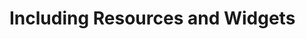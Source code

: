 # Including Resources and Widgets

<!-- Businesses often have the Design team create wireframes and mockups of the sites they want included on the platform. These mockups include not only the overall look-and-feel, but the kind of styled content expected on the different sites. The development team not only needs to implement the global look-and-feel changes, providing the framework for content, but they may also need to implement the entire mockup. It is useful for them to bring in the resources they need all at once and build the sites initially as close to those mockups as they can.

## Livingstone's Resource Needs {#livingstone}

The Livingstone Hotels & Resorts website will contain a number of separate sites for each individual hotel and resort. Each site requires a consistent user experience with different landing pages, types of content, fragments, etc. To help minimize the work of the different teams setting up and maintaining new Hotel and Resort sites, Kaito and team can provide content and fragment resources to be deployed and available with the theme.

## The Resources Importer {#resourcesimporter}

Liferay's _Resources Importer_ allows developers to deploy custom themes with predefined content. The Resources Importer is useful for adding assets, structures, templates (including Application Display Templates), metadata, and any other resources with the Theme. This will help provide a holistic style change to implement an initial mockup or wireframe design.

<div class="key-point">
Key Point: <br />
The Resources Importer creates a Site Template that can be used for creating new sites with a predefined look-and-feel.
</div>

<div class="note">
Note: Although the Resources Importer can be used in 7.2, it is <b>deprecated</b>. Functionality for the Resources Importer will be removed in upcoming versions.
</div>

These theme resources reside in the `src/WEB-INF/src` folder of any custom theme. All the resources will be stored within the structure of the `resources-importer` folder. The structure can include folder identifiers for specific resources, such as documents or web content. The file structure could look something like this:

<br />

```
resources-importer/
  document_library/
    documents/
  journal/
    articles/
    structures/
    templates/
  assets.json
  sitemap.json
```

<br />

Each of these folders corresponds to the API for each asset. The journal folder makes up the Web Content API, with three folders containing code for the different aspects of the Application: the article itself, the structure, and the template. Documents and Media only has one folder (documents) that contains any document folders or documents that need to be included.

With the necessary resources included, the Resources Importer can either create a Site Template or be used to import resources into a single site (either an entirely new one, or an existing one). To import the resources into a single site, developers can add the following properties to [theme-name]/src/WEB-INF/liferay-plugin-package.properties:

<br />

```
resources-importer-target-class-name=com.liferay.portal.kernel.model.Group
resources-importer-target-value=[site-name]
```

<br />

Liferay will check to see the value at `[site-name]` for an existing site, and if the site does not exist, it creates a new site with the name specified.

<figure>
	<img src="../images/resources-importer-example.png" style="max-height: 35%" />
	<figcaption style="font-size: x-small">Fig.1 Resources Importer folder example</figcaption>
</figure>

<br />

## JSON Files {#json}

<div class="key-point">
Key Point: <br />
The <b>sitemap.json</b> file allows developers to designate pages, page layouts, and content to display in the Site or Site Template that will be generated. 
</div>

This file not only describes the page structure of the site, but also how the resources included in the Theme will be displayed on a site. This includes:

- Pages of a to-be-generated site or site template  
- Layout templates  
- Widgets and Widget preferences (aka portlet preferences)
- Content to display

Let's take a public site welcome page, for example. This page may need to be defined as a two-column 50/50 layout that has a login widget and hello world widget. It also needs to include the page title as well as the friendly URL as `/home`. The sitemap.json file that describes this could be written like the following:

```json
{
  "layoutTemplateId": "2_columns_ii",
  "publicPages": [
    {
      "columns": [
        [ { "portletId": "com_liferay_login_web_portlet_LoginPortlet" } ]
        [ { "portletId": "com_liferay_hello_world_web_portlet_HelloWorldPortlet" } ]
      ],
      "friendlyURL": "/home",
      "name": "Welcome",
      "title": "Welcome",
    }
  ]
}
```

<div class="key-point">
Key Point: <br />
The <b>assets.json</b> file defines the metadata of the assets that are imported.
</div>

Tags can be applied to any content type from this file. Other assets can have more defined for them as well. For example, a Web Content Article can have an abstract (or summary) and small images attributed to it. The `assets.json` could look like the following:

<br />

```json
{
  "assets": [
    {
      "name": "company-logo.png",
      "tags": [ "logo", "company" ]
    },
    {
      "abstractSummary": "This is an abstract summary.",
      "name": "My_Example.xml",
      "smallImage": "company_logo.png",
      "tags": [ "web content" ]
    }
  ]
}
```

## Understanding the File Structure {#filestructure}

The document_library/documents/ folder is where all the folders and files in the _Documents and Media_ repository will be placed. When deployed, those folders and files will show up on the platform through the Site Template or individual site.

The journal folder is where resources related to web content can be included. These resources, specifically, include the content articles themselves, structures, and web content templates. Structures can be added to this folder as .json files, templates as .ftl files, and web content articles as .xml files. A structure from this folder could be written:

```json
{
  "availableLanguageIds": ["en_US"],
  "defaultLanguageId": "en_US",
  "fields": [
    { "name": "Header", "type": "text", ... },
    { "name": "Body", " type": "textarea", ... }
  ]
}
```

<div class="note">
Note: The Web Content Structure or Template source can be found by clicking the Source tab when editing on the platform.
</div>

A simple custom template added might include:

```
<h1>${Header.getData()}</h1>
<p>${Body.getData()}</p>
```

Finally, you can include Web Content articles in the `resources/journal/articles` folder using XML. XML allows you to contain both the HTML formatting and the structure itself. For example, if we want to add the structure of the header and body example above, we can add an example_article.xml file containing the following:

```XML
<?xml versions="1.0"?>

<root available-locales="en_US" default-locale="en_US">
  <dynamic-element name="Header" type="text" index-type="keyword" instance-id="mdyl">
    <dynamic-content language-id="en_US"><! [CDATA[My Header]]>
    </dynamic-content>
  </dynamic-element>
  <dynamic-element name="Body" type="text_box" index-type="keyword" instance-id="opiq">
    <dynamic-content language-id="en_US"><! [CDATA[My body <em>with</em>HTML.]]>
    </dynamic-content>
  </dynamic-element>
</root>
```

With our `Example_Article.xml` resources included, we can insert it into a page column by adding the following code to `sitemap.json`:

```json
{
   "portletId": "com_liferay_journal_content_web_portlet_JournalContentPortlet",
   "portletPreferences": {
      "articleId": "Example_Article.xml",
      "groupId": "${groupId}",
      ...
   }
},
```

`portletId` is used to define the filepath for the type of portlet you are trying to use (in this case, a `JournalContentPortlet`). `portletPreferences` store the basic widget configuration data, the same properties that can be configured for widgets in the UI.

<figure>
	<img src="../images/application-configuration.png" style="max-height: 100%" />
	<figcaption style="font-size: x-small">Fig.2 Widget configuration</figcaption>
</figure>

From the `sitemap.json`, widget preferences can be set with a few lines of code. Here are some common properties to set:

- `articleId` sets the article to use  
- `groupId` selects a site  
- `portletSetupTitle_en_US` sets a title (in English)  
- `portletSetupUseCustomTitle` allows use of the custom title  
- `portletSetupPortletDecoratorId` sets the Application Decorator (barebone, borderless, decorate)

<div class="note">
Note: The portlet decorator can also be set up when embedding widgets into a theme.
</div>

## Site Initializers {#siteinitializers}

Liferay DXP 7.2 also includes a java module that allows developers to build sites with Site Resources, _Site Initializers_. 

<div class="key-point">
Key Point:<br />
Site Initializers are Java modules that allow developers to do the following:
<ul>
  <li> Create a Site Template that can be used to generate new sites with a theme
  <li> Include <i>Page Fragment</i> resources that will create the page structure
  <li> Include a Site Template thumbnail
</ul>
</div>

In order to create Site Initializers, developers need to create a module project. The project structure will look something like this:
```
[theme]-site-initializer/
  src/main/
    java/com/liferay/frontend/theme/[theme-name]/site/initializer/internal/
      ThemeSiteInitializer.java
    servlet/
      taglib/
        ThemeTopHeadInclude.java
    resources/
      com/liferay/frontend/theme/[theme-name]/site/initializer/internal/dependencies/
        fragments/
          fragment-collection/
            fragment.html
            fragment.png
        images/
          icon.png
          background.jpg
      META-INF/resources/images
        thumbnail.png
```

The `ThemeSiteInitializer.java` is the main source file for the Site Initializer project and implements the `SiteInitializer` public class. In this file, developers can use Liferay's serviceContext to pass contextual information for page and fragment services. Developers can also set the structure for the Site Template by referencing the Fragments included in the `fragments` folder of the project. For example, if we had three fragment collection folders named _home_, _features_, and _download_, we could add the following Java code to build our pages:

<br />

```java
@Override
	public void initialize(long groupId) throws InitializationException {
		try {
      ...
      List<FragmentEntry> homeFragmentEntries = _addFragmentEntries(
				fragmentCollection.getFragmentCollectionId(), fileEntriesMap,
				_PATH + "/fragments/home", serviceContext);

			List<FragmentEntry> downloadFragmentEntries = _addFragmentEntries(
				fragmentCollection.getFragmentCollectionId(), fileEntriesMap,
				_PATH + "/fragments/download", serviceContext);

			homeFragmentEntries.addAll(downloadFragmentEntries);

			List<FragmentEntry> featuresFragmentEntries = _addFragmentEntries(
				fragmentCollection.getFragmentCollectionId(), fileEntriesMap,
				_PATH + "/fragments/features", serviceContext);

			homeFragmentEntries.addAll(featuresFragmentEntries);

			_addLayout(
				layoutPageTemplateCollection.
					getLayoutPageTemplateCollectionId(),
				"Home", homeFragmentEntries, _PATH + "/fragments/home",
				serviceContext);

			_addLayout(
				layoutPageTemplateCollection.
					getLayoutPageTemplateCollectionId(),
				"Features", featuresFragmentEntries,
				_PATH + "/fragments/features", serviceContext);

			_addLayout(
				layoutPageTemplateCollection.
					getLayoutPageTemplateCollectionId(),
				"Download", downloadFragmentEntries,
				_PATH + "/fragments/download", serviceContext);
		}
		catch (Exception e) {
			_log.error(e, e);

			throw new InitializationException(e);
		}
	}
```

Once the Site Initializer is deployed, it will generate a new Site Template option that admins can use to create new sites. Once a new site is created using the new template, all of the pages and fragments designated in the project will be on full display. This method can be used to keep all the different pieces of a site within a DevOps deployment process.

<br />

## Embedding Widgets {#embedding}

You may also need to include widgets in different parts of the page, such as the header or footer. For example, if you want to add a footer search, navigation, or even language widgets to each page, you can use one of three different taglibs.

<div class=key-point>
Key Point: <br />
Embedding widgets into the portal_normal.ftl file will render them on every site page.
</div>

Taglibs are used to embed widgets or content. There are three that you can use:

1. `<@liferay_portlet["runtime"]`  
2. `<@liferay_journal["journal-article"]`  
3. `<@liferay_ui["asset-display"]`

The Runtime taglib expects two parameters: 
1. `portletProviderAction`, which requests the portlet provider to perform an action for display
2. `portletProviderClassName`, which requires the full class name of the entity on which the action is to be performed 

These two parameters are always coupled together. This method only works for some widgets, a list of which can be found at <a href="https://github.com/liferay/liferay-portal">https://github.com/liferay/liferay-portal</a> or by searching the code for `extends BasePortletProvider`. 

If you want to use runtime for other widgets, you need to add `portletName`, which is looking for a widget id written as a string reference from the application class path:
```FreeMarker
<@liferay_portlet["runtime"]
    portletName="CLASS_NAME"
/>
```
You can also embed Web Content using the `<@liferay_journal["journal-article"]` taglib.

The `<@liferay_journal["journal-article"]` taglib requires the following:  
1. Article ID - The id of the Web Content Article you wish to display  
2. Template Key - The id of any Web Content Template you want to identify  
3. groupId - The site id where the content is available
```FreeMarker
<@liferay_journal["journal-article"] 
    articleId="ARTICLE_ID" 
    ddmTemplateKey="TEMPLATE_KEY" 
    groupId=${group_id} 
/> 
```

Finally, developers can embed other specific assets, such as wiki articles or blogs, using the `<@liferay_ui["asset-display"]` taglib.

The <@liferay_ui["asset-display"] taglib requires the following:
1. Class Name - The Java Class Name of the asset (the content type, such as blogs or documents)  
2. Class PK - The Primary Key id of the specific asset to display (the specific blog or document you want to display) 
3. Template - This identifies the template used to display the asset
```
<@liferay_ui["asset-display"] 
    className="JAVA_CLASS_NAME" 
    classPK="CLASS PK (RESOURCE PK) OF ASSET" 
    template="full_content" 
/> 
```

Using these taglibs will give developers like Kaito the flexibility they need to embed and configure asset or widget resources in their themes.

<div class="summary">
<h3>Knowledge Check</h3>
<ul>
  <li>Adding content into your themes is possible through the ______________________ Importer and by embedding widgets.</li>
  <li>______________________ are Java modules that create Site Templates using ______________________.</li>
  <li>Embedding widgets using special ______________________ in the portal_normal.ftl file will render them on every site page.</li>
  <li>Taglibs are used to embed widgets or content. There are three that you can use:</li>
  <ul>
    <li>______________________</li>
    <li>______________________</li>
    <li>______________________</li>
  <ul>
</ul>
</div> -->
